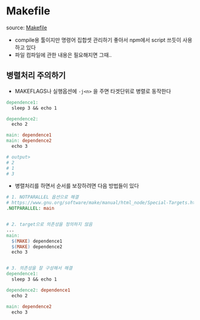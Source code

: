 # Makefile

source: [Makefile](./Makefile)

- compile용 툴이지만 명령어 집합셋 관리하기 좋아서 npm에서 script 쓰듯이 사용하고 있다
- 파일 컴파일에 관한 내용은 필요해지면 그때..


## 병렬처리 주의하기

- MAKEFLAGS나 실행옵션에 `-j<n>` 을 주면 타겟단위로 병렬로 동작한다

```makefile
dependence1:
  sleep 3 && echo 1

dependence2:
  echo 2

main: dependence1
main: dependence2
  echo 3

# output>
# 2
# 1
# 3
```

- 병렬처리를 하면서 순서를 보장하려면 다음 방법들이 있다

```makefile
# 1. NOTPARALLEL 옵션으로 해결
# https://www.gnu.org/software/make/manual/html_node/Special-Targets.html#Special-Targets
.NOTPARALLEL: main


# 2. target으로 의존성을 정의하지 않음
...
main:
  $(MAKE) dependence1
  $(MAKE) dependence2
  echo 3


# 3. 의존성을 잘 구성해서 해결
dependence1:
  sleep 3 && echo 1

dependence2: dependence1
  echo 2

main: dependence2
  echo 3
```


